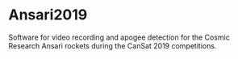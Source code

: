 # Ansari2019
Software for video recording and apogee detection for the Cosmic Research Ansari rockets during the CanSat 2019 competitions.
